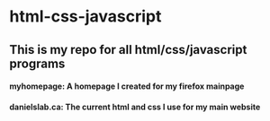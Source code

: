 # html-css-javascript
 
## This is my repo for all html/css/javascript programs

#### myhomepage: A homepage I created for my firefox mainpage

#### danielslab.ca: The current html and css I use for my main website


